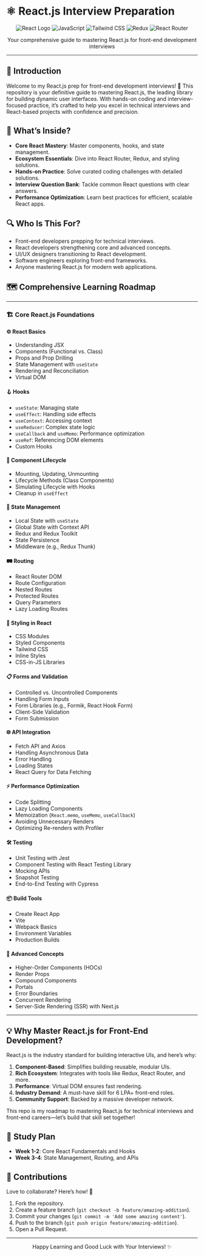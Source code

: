 # ⚛️ React.js Interview Preparation

<div align="center">
  <img src="https://img.shields.io/badge/React-61DAFB?style=for-the-badge&logo=react&logoColor=black" alt="React Logo" />
  <img src="https://img.shields.io/badge/JavaScript-F7DF1E?style=for-the-badge&logo=javascript&logoColor=black" alt="JavaScript" />
  <img src="https://img.shields.io/badge/Tailwind_CSS-38B2AC?style=for-the-badge&logo=tailwind-css&logoColor=white" alt="Tailwind CSS" />
  <img src="https://img.shields.io/badge/Redux-764ABC?style=for-the-badge&logo=redux&logoColor=white" alt="Redux" />
  <img src="https://img.shields.io/badge/React_Router-CA4245?style=for-the-badge&logo=react-router&logoColor=white" alt="React Router" />
</div>
<p align="center">Your comprehensive guide to mastering React.js for front-end development interviews</p>

---

## 📖 Introduction

Welcome to my React.js prep for front-end development interviews! 🚀 This repository is your definitive guide to mastering React.js, the leading library for building dynamic user interfaces. With hands-on coding and interview-focused practice, it’s crafted to help you excel in technical interviews and React-based projects with confidence and precision.

## 🌟 What’s Inside?

- **Core React Mastery**: Master components, hooks, and state management.
- **Ecosystem Essentials**: Dive into React Router, Redux, and styling solutions.
- **Hands-on Practice**: Solve curated coding challenges with detailed solutions.
- **Interview Question Bank**: Tackle common React questions with clear answers.
- **Performance Optimization**: Learn best practices for efficient, scalable React apps.

## 🔍 Who Is This For?

- Front-end developers prepping for technical interviews.
- React developers strengthening core and advanced concepts.
- UI/UX designers transitioning to React development.
- Software engineers exploring front-end frameworks.
- Anyone mastering React.js for modern web applications.

## 🗺️ Comprehensive Learning Roadmap

---

### 🏗️ Core React.js Foundations

#### ⚙️ React Basics
- Understanding JSX
- Components (Functional vs. Class)
- Props and Prop Drilling
- State Management with `useState`
- Rendering and Reconciliation
- Virtual DOM

#### 🪝 Hooks
- `useState`: Managing state
- `useEffect`: Handling side effects
- `useContext`: Accessing context
- `useReducer`: Complex state logic
- `useCallback` and `useMemo`: Performance optimization
- `useRef`: Referencing DOM elements
- Custom Hooks

#### 🧩 Component Lifecycle
- Mounting, Updating, Unmounting
- Lifecycle Methods (Class Components)
- Simulating Lifecycle with Hooks
- Cleanup in `useEffect`

#### 📡 State Management
- Local State with `useState`
- Global State with Context API
- Redux and Redux Toolkit
- State Persistence
- Middleware (e.g., Redux Thunk)

#### 🛤️ Routing
- React Router DOM
- Route Configuration
- Nested Routes
- Protected Routes
- Query Parameters
- Lazy Loading Routes

#### 🎨 Styling in React
- CSS Modules
- Styled Components
- Tailwind CSS
- Inline Styles
- CSS-in-JS Libraries

#### 📋 Forms and Validation
- Controlled vs. Uncontrolled Components
- Handling Form Inputs
- Form Libraries (e.g., Formik, React Hook Form)
- Client-Side Validation
- Form Submission

#### 🌐 API Integration
- Fetch API and Axios
- Handling Asynchronous Data
- Error Handling
- Loading States
- React Query for Data Fetching

#### ⚡ Performance Optimization
- Code Splitting
- Lazy Loading Components
- Memoization (`React.memo`, `useMemo`, `useCallback`)
- Avoiding Unnecessary Renders
- Optimizing Re-renders with Profiler

#### 🛠️ Testing
- Unit Testing with Jest
- Component Testing with React Testing Library
- Mocking APIs
- Snapshot Testing
- End-to-End Testing with Cypress

#### 📦 Build Tools
- Create React App
- Vite
- Webpack Basics
- Environment Variables
- Production Builds

#### 🧬 Advanced Concepts
- Higher-Order Components (HOCs)
- Render Props
- Compound Components
- Portals
- Error Boundaries
- Concurrent Rendering
- Server-Side Rendering (SSR) with Next.js

---

## 💡 Why Master React.js for Front-End Development?

React.js is the industry standard for building interactive UIs, and here’s why:
1. **Component-Based**: Simplifies building reusable, modular UIs.
2. **Rich Ecosystem**: Integrates with tools like Redux, React Router, and more.
3. **Performance**: Virtual DOM ensures fast rendering.
4. **Industry Demand**: A must-have skill for 6 LPA+ front-end roles.
5. **Community Support**: Backed by a massive developer network.

This repo is my roadmap to mastering React.js for technical interviews and front-end careers—let’s build that skill set together!

## 📆 Study Plan

- **Week 1-2**: Core React Fundamentals and Hooks
- **Week 3-4**: State Management, Routing, and APIs

## 🤝 Contributions

Love to collaborate? Here’s how! 🌟
1. Fork the repository.
2. Create a feature branch (`git checkout -b feature/amazing-addition`).
3. Commit your changes (`git commit -m 'Add some amazing content'`).
4. Push to the branch (`git push origin feature/amazing-addition`).
5. Open a Pull Request.

---

<div align="center">
  <p>Happy Learning and Good Luck with Your Interviews! ✨</p>
</div>